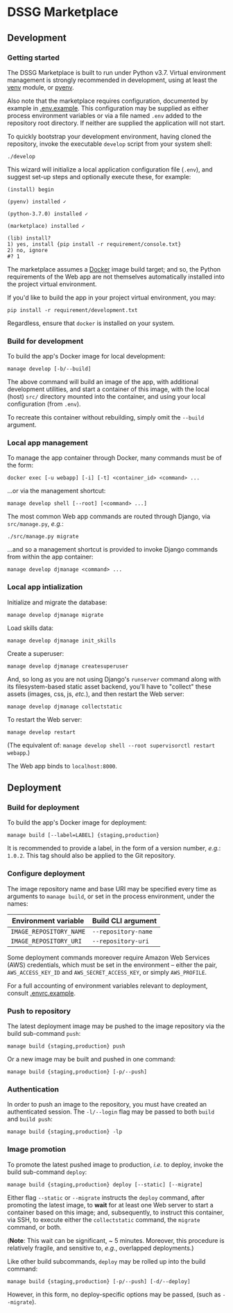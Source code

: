 # DSSG Marketplace

## Development

### Getting started

The DSSG Marketplace is built to run under Python v3.7. Virtual environment management is strongly recommended in development, using at least the [venv](https://docs.python.org/3/library/venv.html) module, or [pyenv](https://github.com/pyenv/pyenv).

Also note that the marketplace requires configuration, documented by example in [.env.example](.env.example). This configuration may be supplied as either process environment variables or via a file named `.env` added to the repository root directory. If neither are supplied the application will not start.

To quickly bootstrap your development environment, having cloned the repository, invoke the executable `develop` script from your system shell:

    ./develop

This wizard will initialize a local application configuration file (`.env`), and suggest set-up steps and optionally execute these, for example:

    (install) begin

    (pyenv) installed ✓

    (python-3.7.0) installed ✓

    (marketplace) installed ✓

    (lib) install?
    1) yes, install {pip install -r requirement/console.txt}
    2) no, ignore
    #? 1

The marketplace assumes a [Docker](https://www.docker.com/) image build target; and so, the Python requirements of the Web app are not themselves automatically installed into the project virtual environment.

If you'd like to build the app in your project virtual environment, you may:

    pip install -r requirement/development.txt

Regardless, ensure that `docker` is installed on your system.

### Build for development

To build the app's Docker image for local development:

    manage develop [-b/--build]

The above command will build an image of the app, with additional development utilities, and start a container of this image, with the local (host) `src/` directory mounted into the container, and using your local configuration (from `.env`).

To recreate this container without rebuilding, simply omit the `--build` argument.

### Local app management

To manage the app container through Docker, many commands must be of the form:

    docker exec [-u webapp] [-i] [-t] <container_id> <command> ...

…or via the management shortcut:

    manage develop shell [--root] [<command> ...]

The most common Web app commands are routed through Django, via `src/manage.py`, *e.g.*:

    ./src/manage.py migrate

…and so a management shortcut is provided to invoke Django commands from within the app container:

    manage develop djmanage <command> ...

### Local app intialization

Initialize and migrate the database:

    manage develop djmanage migrate

Load skills data:

    manage develop djmanage init_skills

Create a superuser:

    manage develop djmanage createsuperuser

And, so long as you are not using Django's `runserver` command along with its filesystem-based static asset backend, you'll have to "collect" these assets (images, css, js, *etc.*), and then restart the Web server:

    manage develop djmanage collectstatic

To restart the Web server:

    manage develop restart

(The equivalent of: `manage develop shell --root supervisorctl restart webapp`.)

The Web app binds to `localhost:8000`.

## Deployment

### Build for deployment

To build the app's Docker image for deployment:

    manage build [--label=LABEL] {staging,production}

It is recommended to provide a label, in the form of a version number, *e.g.*: `1.0.2`. This tag should also be applied to the Git repository.

### Configure deployment

The image repository name and base URI may be specified every time as arguments to `manage build`, or set in the process environment, under the names:

| Environment variable    | Build CLI argument  |
| --------------------    | ------------------  |
| `IMAGE_REPOSITORY_NAME` | `--repository-name` |
| `IMAGE_REPOSITORY_URI`  | `--repository-uri`  |

Some deployment commands moreover require Amazon Web Services (AWS) credentials, which must be set in the environment – either the pair, `AWS_ACCESS_KEY_ID` and `AWS_SECRET_ACCESS_KEY`, or simply `AWS_PROFILE`.

For a full accounting of environment variables relevant to deployment, consult [.envrc.example](.envrc.example).

### Push to repository

The latest deployment image may be pushed to the image repository via the build sub-command `push`:

    manage build {staging,production} push

Or a new image may be built and pushed in one command:

    manage build {staging,production} [-p/--push]

### Authentication

In order to push an image to the repository, you must have created an authenticated session. The `-l/--login` flag may be passed to both `build` and `build push`:

    manage build {staging,production} -lp

### Image promotion

To promote the latest pushed image to production, *i.e.* to deploy, invoke the build sub-command `deploy`:

    manage build {staging,production} deploy [--static] [--migrate]

Either flag `--static` or `--migrate` instructs the `deploy` command, after promoting the latest image, to **wait** for at least one Web server to start a container based on this image; and, subsequently, to instruct this container, via SSH, to execute either the `collectstatic` command, the `migrate` command, or both.

(**Note**: This wait can be significant, ~ 5 minutes. Moreover, this procedure is relatively fragile, and sensitive to, *e.g.*, overlapped deployments.)

Like other build subcommands, `deploy` may be rolled up into the build command:

    manage build {staging,production} [-p/--push] [-d/--deploy]

However, in this form, no deploy-specific options may be passed, (such as `--migrate`).
